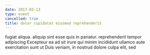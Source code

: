 ```yaml
---
date: 2017-03-13
type: event
cancelled: true
title: dolor cupidatat eiusmod reprehenderit
---
```

fugiat aliqua. aliquip sint esse quis in pariatur. reprehenderit tempor adipiscing Excepteur ea ad sit irure qui minim incididunt ullamco aute exercitation sunt ut Duis veniam, in nostrud dolore culpa elit, sed